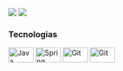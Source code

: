 

<div> 
 
  <a href="https://www.instagram.com/pedrofreitaskt/" target="_blank"><img src="https://img.shields.io/badge/-Instagram-%23E4405F?style=for-the-badge&logo=instagram&logoColor=white" target="_blank"></a>
  <a href="https://www.linkedin.com/in/pedro-freitas-a234782a5" target="_blank"><img src="https://img.shields.io/badge/-LinkedIn-%230077B5?style=for-the-badge&logo=linkedin&logoColor=white" target="_blank"></a> 
  
</div>

### Tecnologias 

<div>
 <img  align="center" alt="Java" height="30" width="50"
  src="https://cdn.jsdelivr.net/gh/devicons/devicon@latest/icons/java/java-plain.svg" />
  <img  align="center" alt="Spring" height="30" width="50" src="https://cdn.jsdelivr.net/gh/devicons/devicon@latest/icons/spring/spring-original.svg" />
  <img align="center" alt="Git" height="30" width="50"
   src="https://cdn.jsdelivr.net/gh/devicons/devicon@latest/icons/git/git-original.svg" />
   <img  align="center" alt="Git" height="30" width="50"
    src="https://cdn.jsdelivr.net/gh/devicons/devicon@latest/icons/mysql/mysql-original.svg" />
          
          
          
          
          


</div>
